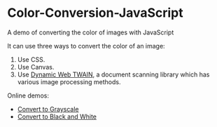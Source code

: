 # Color-Conversion-JavaScript

A demo of converting the color of images with JavaScript

It can use three ways to convert the color of an image:

1. Use CSS.
2. Use Canvas.
3. Use [Dynamic Web TWAIN](https://www.dynamsoft.com/web-twain/overview), a document scanning library which has various image processing methods.

Online demos:

* [Convert to Grayscale](https://tony-xlh.github.io/Color-Conversion-JavaScript/grayscale.html)
* [Convert to Black and White](https://tony-xlh.github.io/Color-Conversion-JavaScript/black-white.html)


